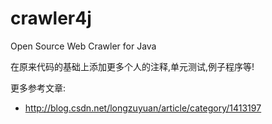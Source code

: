 crawler4j
=========

Open Source Web Crawler for Java

在原来代码的基础上添加更多个人的注释,单元测试,例子程序等!

更多参考文章:
- http://blog.csdn.net/longzuyuan/article/category/1413197

